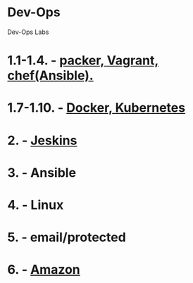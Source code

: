 # Dev-Ops
Dev-Ops Labs

# 1.1-1.4. - [packer, Vagrant, chef(Ansible).](https://github.com/impalla215/Dev-Ops/tree/master/lab-1.1-1.4)  

# 1.7-1.10. - [Docker, Kubernetes](https://github.com/impalla215/Dev-Ops/tree/master/lab-1.2)    

# 2. - [Jeskins](https://github.com/impalla215/Dev-Ops/tree/master/lab-2)  

# 3. - Ansible  


# 4. - Linux  

# 5. - email/protected  

# 6. - [Amazon](https://github.com/impalla215/Dev-Ops/tree/master/lab-6)    
